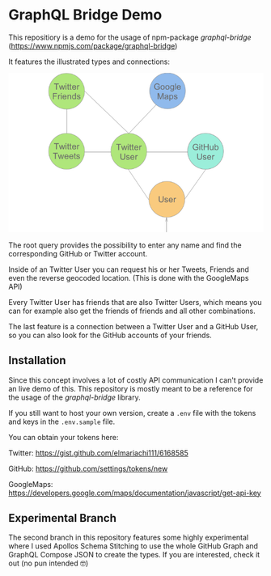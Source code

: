 # GraphQL Bridge Demo

This repositiory is a demo for the usage of npm-package *graphql-bridge*  (https://www.npmjs.com/package/graphql-bridge)

It features the illustrated types and connections:


![The structure of the app](structure.png)


The root query provides the possibility to enter any name and find the corresponding GitHub or Twitter account.

Inside of an Twitter User you can request his or her Tweets, Friends and even the reverse geocoded location. (This is done with the GoogleMaps API)

Every Twitter User has friends that are also Twitter Users, which means you can for example also get the friends of friends and all other combinations.

The last feature is a connection between a Twitter User and a GitHub User, so you can also look for the GitHub accounts of your friends.

## Installation

Since this concept involves a lot of costly API communication I can't provide an live demo of this. This repository is mostly meant to be a reference for the usage of the *graphql-bridge* library.

If you still want to host your own version, create a `.env` file with the tokens and keys in the `.env.sample` file.

You can obtain your tokens here:

Twitter:  https://gist.github.com/elmariachi111/6168585

GitHub: https://github.com/settings/tokens/new

GoogleMaps: https://developers.google.com/maps/documentation/javascript/get-api-key


## Experimental Branch

The second branch in this repository features some highly experimental where I used Apollos Schema Stitching to use the whole GitHub Graph and GraphQL Compose JSON to create the types. If you are interested, check it out (no pun intended 🤓)
